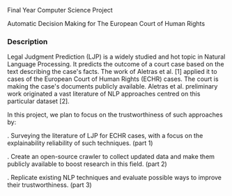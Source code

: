 Final Year Computer Science Project

Automatic Decision Making for The European Court of Human Rights

### Description

<p>Legal Judgment Prediction (LJP) is a widely studied and hot topic in Natural Language Processing. It predicts the outcome of a court case based on the text describing the case's facts. The work of Aletras et al. [1] applied it to cases of the European Court of Human Rights (ECHR) cases. The court is making the case's documents publicly available. Aletras et al. preliminary work originated a vast literature of NLP approaches centred on this particular dataset [2].</p>

In this project, we plan to focus on the trustworthiness of such approaches by:

. Surveying the literature of LJP for ECHR cases, with a focus on the explainability reliability of such techniques. (part 1)


. Create an open-source crawler to collect updated data and make them publicly available to boost research in this field. (part 2)


. Replicate existing NLP techniques and evaluate possible ways to improve their trustworthiness. (part 3)
